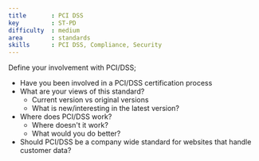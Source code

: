 ```yaml
---
title       : PCI DSS
key         : ST-PD
difficulty  : medium
area        : standards
skills      : PCI DSS, Compliance, Security
---
```


Define your involvement with PCI/DSS;

 - Have you been involved in a PCI/DSS certification process
 - What are your views of this standard?
    - Current version vs original versions
    - What is new/interesting in the latest version?
 - Where does PCI/DSS work?
    - Where doesn't it work?
    - What would you do better?
 - Should PCI/DSS be a company wide standard for websites that handle customer data?

